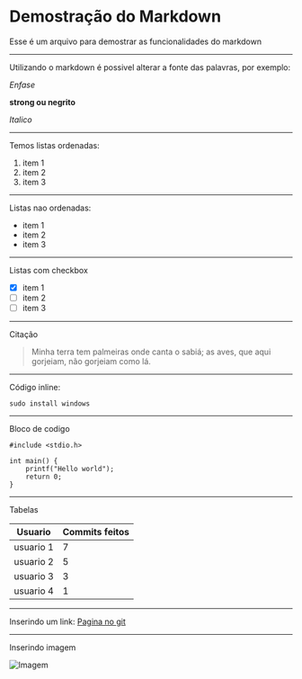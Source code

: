 # Demostração do Markdown
Esse é um arquivo para demostrar as funcionalidades do markdown

<!-- criando uma separador -->

---

Utilizando o markdown é possivel alterar a fonte das palavras, por exemplo: 

*Enfase*

**strong ou negrito**

_Italico_

---
Temos listas ordenadas:

1. item 1
2. item 2
3. item 3

---
Listas nao ordenadas:
- item 1
- item 2
- item 3

--- 
Listas com checkbox

- [x] item 1
- [ ] item 2
- [ ] item 3

---
Citação
> Minha terra tem palmeiras onde canta o sabiá; as aves, que aqui gorjeiam, não gorjeiam como lá.


---
Código inline:

`sudo install windows`

---
Bloco de codigo
```
#include <stdio.h>

int main() {
    printf("Hello world");
    return 0;
}

```

---
Tabelas

| Usuario | Commits feitos |
| ---- | - |
|usuario 1|7|
|usuario 2|5|
|usuario 3|3|
|usuario 4|1|

---

Inserindo um link: [Pagina no git](https://github.com/brendorr/Ativadade-03)

---

Inserindo imagem

![Imagem](https://media-gru1-2.cdn.whatsapp.net/v/t61.24694-24/221010166_712566812859031_5463457646992500835_n.jpg?ccb=11-4&oh=01_Q5AaIK2ytp8HXPMQh-X2Ov5IiAZ-8ko0RIZc62eMLAVL91W1&oe=66366E54&_nc_sid=e6ed6c&_nc_cat=101)